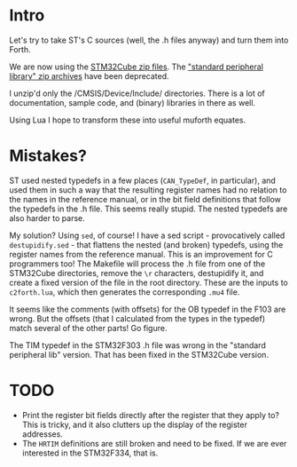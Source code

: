 # Intro

Let's try to take ST's C sources (well, the .h files anyway) and turn them into
Forth.

We are now using the [STM32Cube zip
files](https://www.st.com/en/embedded-software/stm32cube-mcu-packages.html).
The ["standard peripheral library" zip
archives](https://www.st.com/content/st_com/en/products/embedded-software/mcus-embedded-software/stm32-embedded-software/stm32-standard-peripheral-libraries.html)
have been deprecated.

I unzip'd only the <chip>/CMSIS/Device/Include/ directories. There is a lot of
documentation, sample code, and (binary) libraries in there as well.

Using Lua I hope to transform these into useful muforth equates.

# Mistakes?

ST used nested typedefs in a few places (`CAN_TypeDef`, in particular), and
used them in such a way that the resulting register names had no relation to
the names in the reference manual, or in the bit field definitions that follow
the typedefs in the .h file. This seems really stupid. The nested typedefs are
also harder to parse.

My solution? Using `sed`, of course! I have a sed script - provocatively called
`destupidify.sed` - that flattens the nested (and broken) typedefs, using the
register names from the reference manual. This is an improvement for C
programmers too! The Makefile will process the .h file from one of the
STM32Cube directories, remove the `\r` characters, destupidify it, and create a
fixed version of the file in the root directory. These are the inputs to
`c2forth.lua`, which then generates the corresponding `.mu4` file.

It seems like the comments (with offsets) for the OB typedef in the F103 are
wrong. But the offsets (that I calculated from the types in the typedef) match
several of the other parts! Go figure.

The TIM typedef in the STM32F303 .h file was wrong in the "standard peripheral
lib" version. That has been fixed in the STM32Cube version.

# TODO

* Print the register bit fields directly after the register that they apply to?
  This is tricky, and it also clutters up the display of the register
  addresses.
* The `HRTIM` definitions are still broken and need to be fixed. If we are ever
  interested in the STM32F334, that is.
